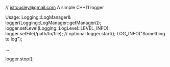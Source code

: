 // jsltousley@gmail.com
A simple C++11 logger

Usage:
Logging::LogManager& logger(Logging::LogManager::getManager());
logger.setLevel(Logging::LogLevel::LEVEL_INFO);
logger.setFile(/path/to/file); // optional
logger.start();
LOG_INFO("Something to log");

...

logger.stop();
